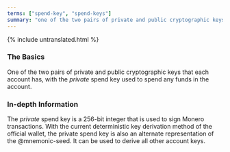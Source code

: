 ```yaml
---
terms: ["spend-key", "spend-keys"]
summary: "one of the two pairs of private and public cryptographic keys that each account has, with the *private* spend key used to spend any funds in the account"
---
```


{% include untranslated.html %}
### The Basics

One of the two pairs of private and public cryptographic keys that each account has, with the *private* spend key used to spend any funds in the account.

### In-depth Information

The *private* spend key is a 256-bit integer that is used to sign Monero transactions. With the current deterministic key derivation method of the official wallet, the private spend key is also an alternate representation of the @mnemonic-seed. It can be used to derive all other account keys.



